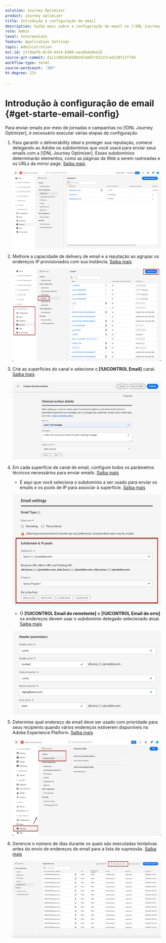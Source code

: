 ```yaml
---
solution: Journey Optimizer
product: journey optimizer
title: Introdução à configuração de email
description: Saiba mais sobre a configuração de email no [!DNL Journey Optimizer]
role: Admin
level: Intermediate
feature: Application Settings
topic: Administration
exl-id: 1fc9a4f6-6c34-4414-b400-aac6bda9ee25
source-git-commit: d1c11881654580247e8d7c92237cad130f11f749
workflow-type: tm+mt
source-wordcount: '207'
ht-degree: 21%

---
```


# Introdução à configuração de email {#get-starte-email-config}

Para enviar emails por meio de jornadas e campanhas no [!DNL Journey Optimizer], é necessário executar várias etapas de configuração.

1. Para garantir o deliverability ideal e proteger sua reputação, comece delegando ao Adobe os subdomínios que você usará para enviar seus emails com a [!DNL Journey Optimizer]. Esses subdomínios determinarão elementos, como as páginas da Web a serem rastreadas e os URLs da mirror page. [Saiba mais](../configuration/about-subdomain-delegation.md)

   ![](../configuration/assets/subdomain-list.png)

1. Melhore a capacidade de delivery de email e a reputação ao agrupar os endereços IP provisionados com sua instância. [Saiba mais](../configuration/ip-pools.md)

   ![](../configuration/assets/ip-pool-create.png)

1. Crie as superfícies do canal e selecione o **[!UICONTROL Email]** canal. [Saiba mais](../configuration/channel-surfaces.md)


   ![](../configuration/assets/preset-general.png)

1. Em cada superfície de canal de email, configure todos os parâmetros técnicos necessários para enviar emails. [Saiba mais](email-settings.md)

   * É aqui que você seleciona o subdomínio a ser usado para enviar os emails e os pools de IP para associar à superfície. [Saiba mais](email-settings.md#subdomains-and-ip-pools)

   ![](assets/preset-subdomain-ip-pool.png)

   * O **[!UICONTROL Email do remetente]** e **[!UICONTROL Email de erro]** os endereços devem usar o subdomínio delegado selecionado atual. [Saiba mais](email-settings.md#email-header)

   ![](assets/preset-header.png)

1. Determine qual endereço de email deve ser usado com prioridade para seus recipients quando vários endereços estiverem disponíveis no Adobe Experience Platform. [Saiba mais](../configuration/primary-email-addresses.md)

   ![](../configuration/assets/primary-address-execution-fields.png)

1. Gerencie o número de dias durante os quais são executadas tentativas antes do envio de endereços de email para a lista de supressão. [Saiba mais](../configuration/manage-suppression-list.md)

   ![](../configuration/assets/suppression-list-edit-retries.png)

